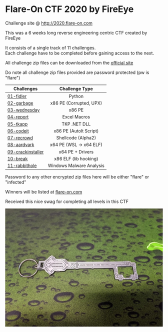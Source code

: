 # Flare-On CTF 2020 by FireEye

Challenge site @ http://2020.flare-on.com

This was a 6 weeks long reverse engineering centric CTF created by FireEye

It consists of a single track of 11 challenges.  
Each challenge have to be completed before gaining access to the next.

All challenge zip files can be downloaded from the [official site](http://flare-on.com/files/Flare-On7_Challenges.zip)

Do note all challenge zip files provided are password protected (pw is "flare")

|Challenges 							      |Challenge Type         |
|-------------------------------|:---------------------:|
|[01-fidler](01_fidler)			    |Python 			          |
|[02-garbage](02_garbage)		    |x86 PE (Corrupted, UPX)|
|[03-wednesday](03_wednesday)	  |x86 PE                 |
|[04-report](04_report)		      |Excel Macros 			    |
|[05-tkapp](05_tkapp)	          |TKP .NET DLL       		|
|[06-codeit](06_codeit) 		    |x86 PE (AutoIt Script) |
|[07-recrowd](07_recrowd)   	  |Shellcode (Alpha2)   	|
|[08-aardvark](08_aardvark) 	  |x64 PE (WSL -> x64 ELF)|
|[09-crackinstaller](09_crackinstaller)|x64 PE + Drivers|
|[10-break](10_break) 	   	    |x86 ELF (lib hooking)  |
|[11-rabbithole](11_rabbithole)	|Windows Malware Analysis|

Password to any other encrypted zip files here will be either "flare" or "infected"

Winners will be listed at [flare-on.com](http://flare-on.com/)

Received this nice swag for completing all levels in this CTF

![prize](prize.jpg)